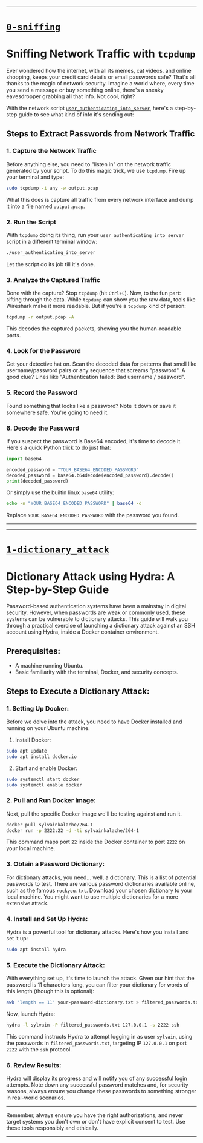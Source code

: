 
---
# [`0-sniffing`](https://github.com/tim-ngeno/alx-system_engineering-devops/blob/master/attack_is_the_best_defense/0-sniffing)

# Sniffing Network Traffic with `tcpdump`

Ever wondered how the internet, with all its memes, cat videos, and online shopping, keeps your credit card details or email passwords safe? That's all thanks to the magic of network security. Imagine a world where, every time you send a message or buy something online, there's a sneaky eavesdropper grabbing all that info. Not cool, right?

With the network script [`user_authenticating_into_server`](https://github.com/tim-ngeno/alx-system_engineering-devops/blob/master/attack_is_the_best_defense/user_authenticating_into_server), here's a step-by-step guide to see what kind of info it's sending out:

## Steps to Extract Passwords from Network Traffic

### 1. **Capture the Network Traffic**
Before anything else, you need to "listen in" on the network traffic generated by your script.
To do this magic trick, we use `tcpdump`. Fire up your terminal and type:
```bash
sudo tcpdump -i any -w output.pcap
```
What this does is capture all traffic from every network interface and dump it into a file named `output.pcap`.

### 2. **Run the Script**
With `tcpdump` doing its thing, run your `user_authenticating_into_server` script in a different terminal window:
```bash
./user_authenticating_into_server
```
Let the script do its job till it's done.

### 3. **Analyze the Captured Traffic**
Done with the capture? Stop `tcpdump` (hit `Ctrl+C`). Now, to the fun part: sifting through the data. While `tcpdump` can show you the raw data, tools like Wireshark make it more readable. But if you're a `tcpdump` kind of person:
```bash
tcpdump -r output.pcap -A
```
This decodes the captured packets, showing you the human-readable parts.

### 4. **Look for the Password**
Get your detective hat on. Scan the decoded data for patterns that smell like username/password pairs or any sequence that screams "password". A good clue? Lines like "Authentication failed: Bad username / password".

### 5. **Record the Password**
Found something that looks like a password? Note it down or save it somewhere safe. You're going to need it.

### 6. **Decode the Password**
If you suspect the password is Base64 encoded, it's time to decode it. Here's a quick Python trick to do just that:
```python
import base64

encoded_password = "YOUR_BASE64_ENCODED_PASSWORD"
decoded_password = base64.b64decode(encoded_password).decode()
print(decoded_password)
```

Or simply use the builtin linux `base64` utility:
```bash
echo -n "YOUR_BASE64_ENCODED_PASSWORD" | base64 -d
```
Replace `YOUR_BASE64_ENCODED_PASSWORD` with the password you found.

---



---
# [`1-dictionary_attack`](https://github.com/tim-ngeno/alx-system_engineering-devops/blob/master/attack_is_the_best_defense/1-dictionary_attack)
# Dictionary Attack using Hydra: A Step-by-Step Guide

Password-based authentication systems have been a mainstay in digital security. However, when passwords are weak or commonly used, these systems can be vulnerable to dictionary attacks. This guide will walk you through a practical exercise of launching a dictionary attack against an SSH account using Hydra, inside a Docker container environment.

## Prerequisites:

- A machine running Ubuntu.
- Basic familiarity with the terminal, Docker, and security concepts.

## Steps to Execute a Dictionary Attack:

### 1. **Setting Up Docker**:

Before we delve into the attack, you need to have Docker installed and running on your Ubuntu machine.

1. Install Docker:
```bash
sudo apt update
sudo apt install docker.io
```
2. Start and enable Docker:
```bash
sudo systemctl start docker
sudo systemctl enable docker
```

### 2. **Pull and Run Docker Image**:

Next, pull the specific Docker image we'll be testing against and run it.

```bash
docker pull sylvainkalache/264-1
docker run -p 2222:22 -d -ti sylvainkalache/264-1
```
This command maps port `22` inside the Docker container to port `2222` on your local machine.

### 3. **Obtain a Password Dictionary**:

For dictionary attacks, you need... well, a dictionary. This is a list of potential passwords to test. There are various password dictionaries available online, such as the famous `rockyou.txt`. Download your chosen dictionary to your local machine. You might want to use multiple dictionaries for a more extensive attack.

### 4. **Install and Set Up Hydra**:

Hydra is a powerful tool for dictionary attacks. Here's how you install and set it up:

```bash
sudo apt install hydra
```

### 5. **Execute the Dictionary Attack**:

With everything set up, it's time to launch the attack. Given our hint that the password is 11 characters long, you can filter your dictionary for words of this length (though this is optional):

```bash
awk 'length == 11' your-password-dictionary.txt > filtered_passwords.txt
```

Now, launch Hydra:

```bash
hydra -l sylvain -P filtered_passwords.txt 127.0.0.1 -s 2222 ssh
```

This command instructs Hydra to attempt logging in as user `sylvain`, using the passwords in `filtered_passwords.txt`, targeting IP `127.0.0.1` on port `2222` with the `ssh` protocol.

### 6. **Review Results**:

Hydra will display its progress and will notify you of any successful login attempts. Note down any successful password matches and, for security reasons, always ensure you change these passwords to something stronger in real-world scenarios.

---

Remember, always ensure you have the right authorizations, and never target systems you don't own or don't have explicit consent to test. Use these tools responsibly and ethically.

---
